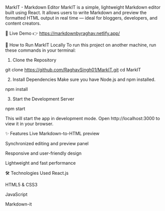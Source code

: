  MarkIT - Markdown Editor
MarkIT is a simple, lightweight Markdown editor built using React. It allows users to write Markdown and preview the formatted HTML output in real time — ideal for bloggers, developers, and content creators.

🚀 Live Demo
👉 https://markdownbyraghav.netlify.app/

🔧 How to Run MarkIT Locally
To run this project on another machine, run these commands in your terminal:

1. Clone the Repository

git clone https://github.com/RaghavSingh01/MarkIT.git
cd MarkIT

2. Install Dependencies
Make sure you have Node.js and npm installed.

npm install

3. Start the Development Server

npm start

This will start the app in development mode.
Open http://localhost:3000 to view it in your browser.


✨ Features
Live Markdown-to-HTML preview

Synchronized editing and preview panel

Responsive and user-friendly design

Lightweight and fast performance

🛠️ Technologies Used
React.js

HTML5 & CSS3

JavaScript

Markdown-it 
